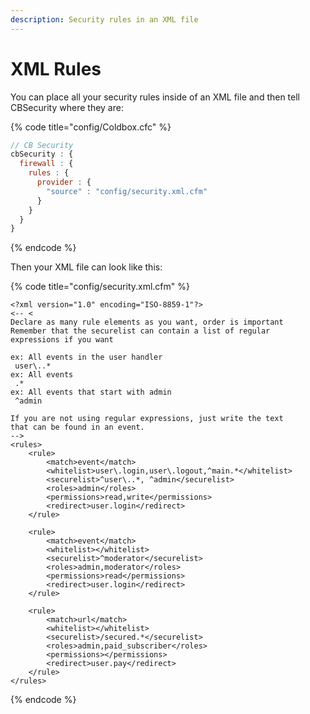 ```yaml
---
description: Security rules in an XML file
---
```


# XML Rules

You can place all your security rules inside of an XML file and then tell CBSecurity where they are:

{% code title="config/Coldbox.cfc" %}
```javascript
// CB Security
cbSecurity : {
  firewall : {
    rules : {
      provider : {
        "source" : "config/security.xml.cfm"
      }
    }
  }
}
```
{% endcode %}

Then your XML file can look like this:

{% code title="config/security.xml.cfm" %}
```markup
<?xml version="1.0" encoding="ISO-8859-1"?>
<-- <
Declare as many rule elements as you want, order is important 
Remember that the securelist can contain a list of regular
expressions if you want

ex: All events in the user handler
 user\..*
ex: All events
 .*
ex: All events that start with admin
 ^admin

If you are not using regular expressions, just write the text
that can be found in an event.
-->
<rules>
    <rule>
        <match>event</match>
        <whitelist>user\.login,user\.logout,^main.*</whitelist>
        <securelist>^user\..*, ^admin</securelist>
        <roles>admin</roles>
        <permissions>read,write</permissions>
        <redirect>user.login</redirect>
    </rule>

    <rule>
        <match>event</match>
        <whitelist></whitelist>
        <securelist>^moderator</securelist>
        <roles>admin,moderator</roles>
        <permissions>read</permissions>
        <redirect>user.login</redirect>
    </rule>

    <rule>
        <match>url</match>
        <whitelist></whitelist>
        <securelist>/secured.*</securelist>
        <roles>admin,paid_subscriber</roles>
        <permissions></permissions>
        <redirect>user.pay</redirect>
    </rule>
</rules>
```
{% endcode %}
